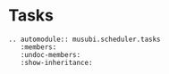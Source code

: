 # Tasks

```{eval-rst}
.. automodule:: musubi.scheduler.tasks
   :members:
   :undoc-members:
   :show-inheritance:
```